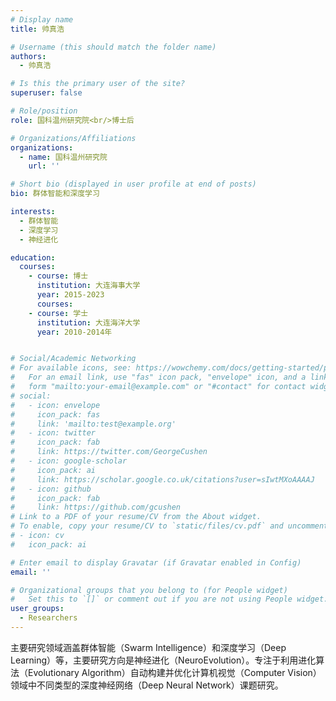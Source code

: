 ```yaml
---
# Display name
title: 帅真浩

# Username (this should match the folder name)
authors:
  - 帅真浩

# Is this the primary user of the site?
superuser: false

# Role/position
role: 国科温州研究院<br/>博士后

# Organizations/Affiliations
organizations:
  - name: 国科温州研究院
    url: ''

# Short bio (displayed in user profile at end of posts)
bio: 群体智能和深度学习

interests:
  - 群体智能
  - 深度学习
  - 神经进化

education:
  courses:
    - course: 博士
      institution: 大连海事大学
      year: 2015-2023
      courses:
    - course: 学士
      institution: 大连海洋大学
      year: 2010-2014年


# Social/Academic Networking
# For available icons, see: https://wowchemy.com/docs/getting-started/page-builder/#icons
#   For an email link, use "fas" icon pack, "envelope" icon, and a link in the
#   form "mailto:your-email@example.com" or "#contact" for contact widget.
# social:
#   - icon: envelope
#     icon_pack: fas
#     link: 'mailto:test@example.org'
#   - icon: twitter
#     icon_pack: fab  
#     link: https://twitter.com/GeorgeCushen
#   - icon: google-scholar
#     icon_pack: ai
#     link: https://scholar.google.co.uk/citations?user=sIwtMXoAAAAJ
#   - icon: github
#     icon_pack: fab
#     link: https://github.com/gcushen
# Link to a PDF of your resume/CV from the About widget.
# To enable, copy your resume/CV to `static/files/cv.pdf` and uncomment the lines below.
# - icon: cv
#   icon_pack: ai 

# Enter email to display Gravatar (if Gravatar enabled in Config)
email: ''

# Organizational groups that you belong to (for People widget)
#   Set this to `[]` or comment out if you are not using People widget.
user_groups:
  - Researchers
---
```


主要研究领域涵盖群体智能（Swarm Intelligence）和深度学习（Deep Learning）等，主要研究方向是神经进化（NeuroEvolution）。专注于利用进化算法（Evolutionary Algorithm）自动构建并优化计算机视觉（Computer Vision）领域中不同类型的深度神经网络（Deep Neural Network）课题研究。

